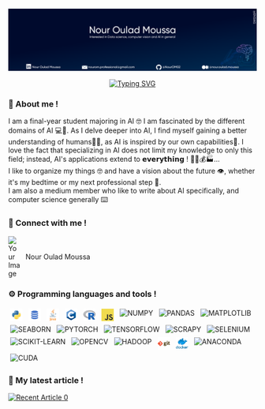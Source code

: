 <link rel="stylesheet" href="https://use.fontawesome.com/releases/v5.14.0/css/all.css" integrity="sha384-HzLeBuhoNPvSl5KYnjx0BT+WB0QEEqLprO+NBkkk5gbc67FTaL7XIGa2w1L0Xbgc" crossorigin="anonymous">

![Banner](https://github.com/NourOM02/NourOM02/blob/main/top.png)

<p align="center">
  <a href="https://git.io/typing-svg"><img src="https://readme-typing-svg.demolab.com/?font=Glory+medium&pause=500&color=808080&center=true&width=435&lines=Artificial+Intelligence+Student;Interested%20in;Data+science;Computer%20vision;AI%20in%20general%20:D" alt="Typing SVG" /></a>
</p>

### 👋 About me  !

I am a final-year student majoring in AI 🤓 I am fascinated by the different domains of AI 💻🧠. As I delve deeper into AI, I find myself gaining a better understanding of humans🧑‍🦱, as AI is inspired by our own capabilities💪. I love the fact that specializing in AI does not limit my knowledge to only this field; instead, AI's applications extend to 𝗲𝘃𝗲𝗿𝘆𝘁𝗵𝗶𝗻𝗴 ! 💊🤖💰🏭...<br />
I like to organize my things 🤓 and have a vision about the future 👁️, whether it's my bedtime or my next professional step 🙂.<br />
I am also a medium member who like to write about AI specifically, and computer science generally ⌨️

### 🔗 Connect with me !

<div class="container" style="display: flex;align-items: center;">
  <img src="https://upload.wikimedia.org/wikipedia/commons/thumb/c/ca/LinkedIn_logo_initials.png/640px-LinkedIn_logo_initials.png" alt="Your Image" class="image" style="max-width: 25px; margin-right: 10px;">
  <p>Nour Oulad Moussa</p>
</div>


### ⚙️ Programming languages and tools !

<p>
<img src="https://raw.githubusercontent.com/github/explore/80688e429a7d4ef2fca1e82350fe8e3517d3494d/topics/python/python.png" alt="Python" height="25" style="vertical-align:top; margin:4px">
<img src="https://raw.githubusercontent.com/github/explore/80688e429a7d4ef2fca1e82350fe8e3517d3494d/topics/sql/sql.png" alt="SQL" height="25" style="vertical-align:top; margin:4px">
<img src="https://raw.githubusercontent.com/github/explore/80688e429a7d4ef2fca1e82350fe8e3517d3494d/topics/java/java.png" alt="JAVA" height="25" style="vertical-align:top; margin:4px">
<img src="https://raw.githubusercontent.com/github/explore/80688e429a7d4ef2fca1e82350fe8e3517d3494d/topics/c/c.png" alt="C" height="25" style="vertical-align:top; margin:4px">
<img src="https://raw.githubusercontent.com/github/explore/80688e429a7d4ef2fca1e82350fe8e3517d3494d/topics/r/r.png" alt="R" height="25" style="vertical-align:top; margin:4px">
<img src="https://raw.githubusercontent.com/github/explore/80688e429a7d4ef2fca1e82350fe8e3517d3494d/topics/javascript/javascript.png" alt="JAVASCRIPT" height="25" style="vertical-align:top; margin:4px">
<img src="https://numpy.org/images/logo.svg" alt="NUMPY" height="25" style="vertical-align:top; margin:4px">
<img src="https://upload.wikimedia.org/wikipedia/commons/thumb/2/22/Pandas_mark.svg/1200px-Pandas_mark.svg.png" alt="PANDAS" height="25" style="vertical-align:top; margin:4px">
<img src="https://upload.wikimedia.org/wikipedia/commons/thumb/0/01/Created_with_Matplotlib-logo.svg/1024px-Created_with_Matplotlib-logo.svg.png" alt="MATPLOTLIB" height="25" style="vertical-align:top; margin:4px">
<img src="https://seeklogo.com/images/S/seaborn-logo-244EB2DEC5-seeklogo.com.png" alt="SEABORN" height="25" style="vertical-align:top; margin:4px">
<img src="https://upload.wikimedia.org/wikipedia/commons/thumb/1/10/PyTorch_logo_icon.svg/1200px-PyTorch_logo_icon.svg.png" alt="PYTORCH" height="25" style="vertical-align:top; margin:4px">
<img src="https://upload.wikimedia.org/wikipedia/commons/thumb/2/2d/Tensorflow_logo.svg/1915px-Tensorflow_logo.svg.png" alt="TENSORFLOW" height="25" style="vertical-align:top; margin:4px">
<img src="https://pbs.twimg.com/profile_images/690207449471582208/LJ_Gsz28_400x400.png" alt="SCRAPY" height="25" style="vertical-align:top; margin:4px">
<img src="https://upload.wikimedia.org/wikipedia/commons/thumb/d/d5/Selenium_Logo.png/1200px-Selenium_Logo.png" alt="SELENIUM" height="25" style="vertical-align:top; margin:4px">
<img src="https://upload.wikimedia.org/wikipedia/commons/thumb/0/05/Scikit_learn_logo_small.svg/390px-Scikit_learn_logo_small.svg.png" alt="SCIKIT-LEARN" height="25" style="vertical-align:top; margin:4px">
<img src="https://raw.githubusercontent.com/wiki/opencv/opencv/logo/OpenCV_logo_no_text.svg?sanitize=true" alt="OPENCV" height="25" style="vertical-align:top; margin:4px">
<img src="https://logowik.com/content/uploads/images/hadoop7135.jpg" alt="HADOOP" height="25" style="vertical-align:top; margin:4px">
<img src="https://raw.githubusercontent.com/github/explore/80688e429a7d4ef2fca1e82350fe8e3517d3494d/topics/git/git.png" alt="GIT" height="25" style="vertical-align:top; margin:4px">
<img src="https://raw.githubusercontent.com/github/explore/80688e429a7d4ef2fca1e82350fe8e3517d3494d/topics/docker/docker.png" alt="DOCKER" height="25" style="vertical-align:top; margin:4px">
<img src="https://prod-backend-company-uploads-transcend-io.s3.amazonaws.com/8d6dc27b-6eef-4afc-8e75-1e1ac922e35f/e8d51866-cab8-4ea9-9ab7-b72dea449a4f" alt="ANACONDA" height="25" style="vertical-align:top; margin:4px">
<img src="https://upload.wikimedia.org/wikipedia/en/b/b9/Nvidia_CUDA_Logo.jpg" alt="CUDA" height="25" style="vertical-align:top; margin:4px">

</p>

### 📄 My latest article !

<a target="_blank" href="https://github-readme-medium-recent-article.vercel.app/medium/@nour.oulad.moussa/0"><img src="https://github-readme-medium-recent-article.vercel.app/medium/@nour.oulad.moussa/0" alt="Recent Article 0"> 
